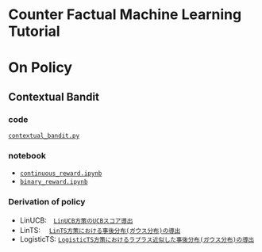 # Counter Factual Machine Learning Tutorial

# On Policy

## Contextual Bandit
### code
<a href="https://github.com/tatsuki1107/cfml_tutorial/blob/master/on_policy/contextual_bandit/contextual_bandit.py">`contextual_bandit.py`</a>

### notebook
- <a href="https://github.com/tatsuki1107/cfml_tutorial/blob/master/on_policy/contextual_bandit/continous_reward.ipynb">`continuous_reward.ipynb`</a>
- <a href="https://github.com/tatsuki1107/cfml_tutorial/blob/master/on_policy/contextual_bandit/binary_reward.ipynb">`binary_reward.ipynb`</a>

### Derivation of policy
- LinUCB:　<a href="https://qiita.com/tatsuki1107/items/02d51371f8db9eccfb30">`LinUCB方策のUCBスコア導出`</a>  
- LinTS: 　<a href="https://qiita.com/tatsuki1107/items/f720a01c4c851345ee32">`LinTS方策における事後分布(ガウス分布)の導出`</a>
- LogisticTS: <a href="https://qiita.com/tatsuki1107/items/b6bfc67be869ea6919e8">`LogisticTS方策におけるラプラス近似した事後分布(ガウス分布)の導出`</a>  
